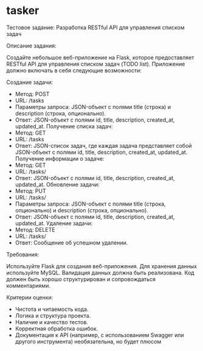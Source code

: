 # tasker


Тестовое задание: Разработка RESTful API для управления списком задач

Описание задания:

Создайте небольшое веб-приложение на Flask, которое предоставляет RESTful API для управления списком задач (TODO list). Приложение должно включать в себя следующие возможности:

Создание задачи:
- Метод: POST
- URL: /tasks
- Параметры запроса: JSON-объект с полями title (строка) и description (строка, опционально).
- Ответ: JSON-объект с полями id, title, description, created_at, updated_at.
Получение списка задач:
- Метод: GET
- URL: /tasks
- Ответ: JSON-список задач, где каждая задача представляет собой JSON-объект с полями id, title, description, created_at, updated_at.
Получение информации о задаче:
- Метод: GET
- URL: /tasks/<id>
- Ответ: JSON-объект с полями id, title, description, created_at, updated_at.
Обновление задачи:
- Метод: PUT
- URL: /tasks/<id>
- Параметры запроса: JSON-объект с полями title (строка, опционально) и description (строка, опционально).
- Ответ: JSON-объект с полями id, title, description, created_at, updated_at.
Удаление задачи:
- Метод: DELETE
- URL: /tasks/<id>
- Ответ: Сообщение об успешном удалении.

Требования:

Используйте Flask для создания веб-приложения.
Для хранения данных используйте MySQL.
Валидация данных должна быть реализована.
Код должен быть хорошо структурирован и сопровождаться комментариями.

Критерии оценки:
- Чистота и читаемость кода.
- Логика и структура проекта.
- Наличие и качество тестов.
- Корректная обработка ошибок.
- Документация к API (например, с использованием Swagger или другого инструмента) необязательна, но будет плюсом
